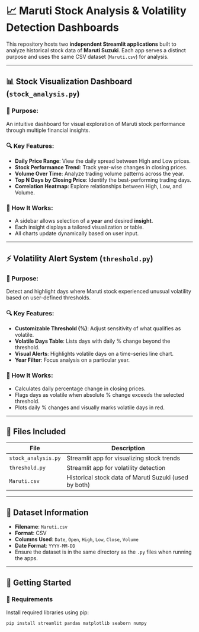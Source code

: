 # 📈 Maruti Stock Analysis & Volatility Detection Dashboards

This repository hosts two **independent Streamlit applications** built to analyze historical stock data of **Maruti Suzuki**. Each app serves a distinct purpose and uses the same CSV dataset (`Maruti.csv`) for analysis.

---

## 📊 Stock Visualization Dashboard (`stock_analysis.py`)

### 🎯 Purpose:
An intuitive dashboard for visual exploration of Maruti stock performance through multiple financial insights.

### 🔍 Key Features:
- **Daily Price Range**: View the daily spread between High and Low prices.
- **Stock Performance Trend**: Track year-wise changes in closing prices.
- **Volume Over Time**: Analyze trading volume patterns across the year.
- **Top N Days by Closing Price**: Identify the best-performing trading days.
- **Correlation Heatmap**: Explore relationships between High, Low, and Volume.

### 🧠 How It Works:
- A sidebar allows selection of a **year** and desired **insight**.
- Each insight displays a tailored visualization or table.
- All charts update dynamically based on user input.

---

## ⚡ Volatility Alert System (`threshold.py`)

### 🎯 Purpose:
Detect and highlight days where Maruti stock experienced unusual volatility based on user-defined thresholds.

### 🔍 Key Features:
- **Customizable Threshold (%)**: Adjust sensitivity of what qualifies as volatile.
- **Volatile Days Table**: Lists days with daily % change beyond the threshold.
- **Visual Alerts**: Highlights volatile days on a time-series line chart.
- **Year Filter**: Focus analysis on a particular year.

### 🧠 How It Works:
- Calculates daily percentage change in closing prices.
- Flags days as volatile when absolute % change exceeds the selected threshold.
- Plots daily % changes and visually marks volatile days in red.

---

## 📁 Files Included

| File              | Description                                              |
|-------------------|----------------------------------------------------------|
| `stock_analysis.py` | Streamlit app for visualizing stock trends              |
| `threshold.py`      | Streamlit app for volatility detection                  |
| `Maruti.csv`        | Historical stock data of Maruti Suzuki (used by both)  |

---

## 💾 Dataset Information

- **Filename**: `Maruti.csv`
- **Format**: CSV
- **Columns Used**: `Date`, `Open`, `High`, `Low`, `Close`, `Volume`
- **Date Format**: `YYYY-MM-DD`
- Ensure the dataset is in the same directory as the `.py` files when running the apps.

---

## 🚀 Getting Started

### 🔧 Requirements

Install required libraries using pip:

```bash
pip install streamlit pandas matplotlib seaborn numpy
